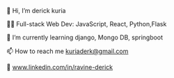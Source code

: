👋 Hi, I’m derick kuria

👨‍💻 Full-stack Web Dev: JavaScript, React, Python,Flask

🌱 I’m currently learning django, Mongo DB, springboot

📫 How to reach me kuriaderk@gmail.com

🔗 www.linkedin.com/in/ravine-derick


